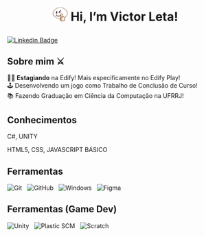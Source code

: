 <h1 align="center">
  
  <img src="img/Emote_no1.gif" alt="emote /no1 do ragnarok" width=35> Hi, I’m Victor Leta!

</h1>

[![Linkedin Badge](https://img.shields.io/badge/-Linkedin-blue?style=for-the-badge&logo=Linkedin&logoColor=white&color=blue&link=https://github.com/victorrlo)](https://www.linkedin.com/in/victor-leta)&nbsp;

## Sobre mim ⚔

👨‍💻 <b>Estagiando</b> na Edify! Mais especificamente no Edify Play!<br> 
🕹 Desenvolvendo um jogo como Trabalho de Conclusão de Curso!<br>
📚 Fazendo Graduação em Ciência da Computação na UFRRJ!<br>

  

## Conhecimentos
C#, UNITY

HTML5, CSS, JAVASCRIPT BÁSICO



## Ferramentas
![Git](https://img.shields.io/badge/-git-F05032?style=for-the-badge&logo=Git&logoColor=white) &nbsp;
![GitHub](https://img.shields.io/badge/github-23121011.svg?logo=github&logoColor=white&style=for-the-badge&color=73398D) &nbsp;
![Windows](https://img.shields.io/badge/Windows-white?style=for-the-badge&logo=windows&logoColor=white&color=00ADEF) &nbsp;
![Figma](https://img.shields.io/badge/Figma-F24E1E?style=for-the-badge&logo=figma&logoColor=white) &nbsp;

## Ferramentas (Game Dev)
![Unity](https://img.shields.io/badge/Unity-white?style=for-the-badge&logo=Unity&logoColor=white&color=black) &nbsp;
![Plastic SCM](https://img.shields.io/badge/PlasticSCM-F67909?style=for-the-badge&logo=unity&logoColor=white) &nbsp;
![Scratch](https://img.shields.io/badge/Scratch-e7a52b?style=for-the-badge&logo=scratch&logoColor=white) &nbsp;
<!---
victorrlo/victorrlo is a ✨ special ✨ repository because its `README.md` (this file) appears on your GitHub profile.
You can click the Preview link to take a look at your changes.
--->
